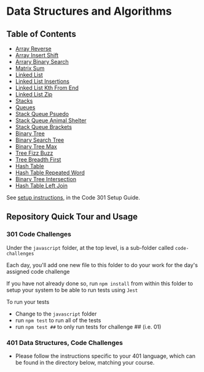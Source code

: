 # Data Structures and Algorithms

## Table of Contents

- [Array Reverse](python/docs/array-reverse/README.md)
- [Array Insert Shift](python/docs/array-insert-shift/README.md)
- [Arrary Binary Search](python/docs/array-binary-search/README.md)
- [Matrix Sum](python/docs/matrix-sum/README.md)
- [Linked List](python/data_structures/linked_list.py)
- [Linked List Insertions](python/docs/linked_list_insertions/README.md)
- [Linked List Kth From End](python/docs/linked_list_insertions/README.md)
- [Linked List Zip](python/docs/linked_list_zip/README.md)
- [Stacks](python/data_structures/stack.py)
- [Queues](python/data_structures/queue.py)
- [Stack Queue Psuedo](python/docs/stack_queue_pseudo/README.md)
- [Stack Queue Animal Shelter](python/docs/stack_queue_animal_shelter/README.md)
- [Stack Queue Brackets](python/docs/stack_queue_brackets/README.md)
- [Binary Tree](python/data_structures/binary_tree.py)
- [Binary Search Tree](python/data_structures/binary_search_tree.py)
- [Binary Tree Max](python/docs/tree_max/README.md)
- [Tree Fizz Buzz](python/docs/tree_fizz_buzz/README.md)
- [Tree Breadth First](python/docs/tree_breadth_first/README.md)
- [Hash Table](python/data_structures/hashtable.py)
- [Hash Table Repeated Word](python/docs/hashtable_repeated_word/README.md)
- [Binary Tree Intersection](python/docs/tree_intersection/README.md)
- [Hash Table Left Join](python/docs/hashtable_left_join/README.md)


See [setup instructions](https://codefellows.github.io/setup-guide/code-301/2-code-challenges), in the Code 301 Setup Guide.

## Repository Quick Tour and Usage

### 301 Code Challenges

Under the `javascript` folder, at the top level, is a sub-folder called `code-challenges`

Each day, you'll add one new file to this folder to do your work for the day's assigned code challenge

If you have not already done so, run `npm install` from within this folder to setup your system to be able to run tests using `Jest`

To run your tests

- Change to the `javascript` folder
- run `npm test` to run all of the tests
- run `npm test ##` to only run tests for challenge ## (i.e. 01)

### 401 Data Structures, Code Challenges

- Please follow the instructions specific to your 401 language, which can be found in the directory below, matching your course.
